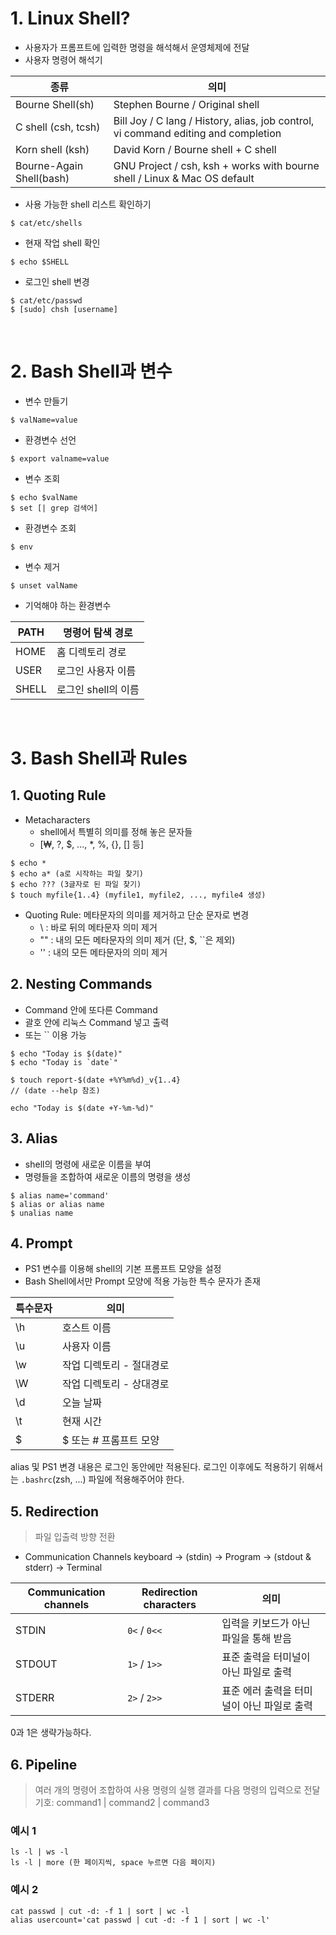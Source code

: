 # 1. Linux Shell?

- 사용자가 프롬프트에  입력한  명령을  해석해서  운영체제에  전달
- 사용자 명령어 해석기

| 종류 | 의미 |
|----|----|
| Bourne Shell(sh) | Stephen Bourne / Original shell |
| C shell (csh, tcsh) | Bill Joy / C lang / History, alias, job control, vi command editing and completion |
| Korn shell (ksh) | David Korn / Bourne shell + C shell |
| Bourne-Again Shell(bash) | GNU Project / csh, ksh + works with bourne shell / Linux & Mac OS default |


- 사용 가능한 shell 리스트 확인하기
```
$ cat/etc/shells
```

- 현재 작업 shell 확인
```
$ echo $SHELL
```

- 로그인 shell 변경
```
$ cat/etc/passwd
$ [sudo] chsh [username]
```
<br>

# 2. Bash Shell과 변수

- 변수 만들기
```
$ valName=value
```

- 환경변수 선언
```
$ export valname=value
```

- 변수 조회
```
$ echo $valName
$ set [| grep 검색어]
```

- 환경변수 조회
```
$ env
```

- 변수 제거
```
$ unset valName
```

- 기억해야 하는 환경변수

| PATH | 명령어 탐색 경로 |
|---|---|
| HOME | 홈 디렉토리 경로 |
| USER | 로그인 사용자 이름 |
| SHELL | 로그인 shell의 이름 |
<br>

# 3. Bash Shell과 Rules

## 1. Quoting Rule
- Metacharacters
  - shell에서 특별히 의미를 정해 놓은 문자들
  - [₩, ?, $, ..., *, %, {}, [] 등]

```
$ echo *
$ echo a* (a로 시작하는 파일 찾기)
$ echo ??? (3글자로 된 파일 찾기)
$ touch myfile{1..4} (myfile1, myfile2, ..., myfile4 생성)
```

- Quoting Rule: 메타문자의 의미를 제거하고 단순 문자로 변경
  - \ : 바로 뒤의 메타문자 의미 제거
  - "" : 내의 모든 메타문자의 의미 제거 (단, $, ``은 제외)
  - '' : 내의 모든 메타문자의 의미 제거


## 2. Nesting Commands
- Command 안에 또다른 Command
- 괄호 안에 리눅스 Command 넣고 출력
- 또는 `` 이용 가능
```
$ echo "Today is $(date)"
$ echo "Today is `date`"
```

```
$ touch report-$(date +%Y%m%d)_v{1..4}
// (date --help 참조)
```

```
echo "Today is $(date +Y-%m-%d)"
```

## 3. Alias
- shell의 명령에 새로운 이름을 부여
- 명령들을 조합하여 새로운 이름의 명령을 생성

```
$ alias name='command'
$ alias or alias name
$ unalias name
```


## 4. Prompt
- PS1 변수를 이용해 shell의 기본 프롬프트 모양을 설정
- Bash Shell에서만 Prompt 모양에 적용 가능한 특수 문자가 존재

|특수문자|의미|
|---|---|
|\h|호스트 이름|
|\u|사용자 이름|
|\w|작업 디렉토리 - 절대경로|
|\W|작업 디렉토리 - 상대경로|
|\d|오늘 날짜|
|\t|현재 시간|
|\$|$ 또는 # 프롬프트 모양|


alias 및 PS1 변경 내용은 로그인 동안에만 적용된다.
로그인 이후에도 적용하기 위해서는 `.bashrc`(zsh, ...) 파일에 적용해주어야 한다.
<br>
## 5. Redirection
> 파일 입출력 방향 전환

- Communication Channels
keyboard -> (stdin) -> Program -> (stdout & stderr) -> Terminal

| Communication channels | Redirection characters | 의미 |
|---|---|---|
|STDIN|`0<` / `0<<`|입력을 키보드가 아닌 파일을 통해 받음|
|STDOUT|`1>` / `1>>`|표준 출력을 터미널이 아닌 파일로 출력|
|STDERR|`2>` / `2>>`|표준 에러 출력을 터미널이 아닌 파일로 출력|

0과 1은 생략가능하다.
<br>
## 6. Pipeline
> 여러 개의 명령어 조합하여 사용
> 명령의 실행 결과를 다음 명령의 입력으로 전달
> 기호: command1 | command2 | command3

### 예시 1
```
ls -l | ws -l
ls -l | more (한 페이지씩, space 누르면 다음 페이지)
```

### 예시 2
```
cat passwd | cut -d: -f 1 | sort | wc -l
alias usercount='cat passwd | cut -d: -f 1 | sort | wc -l'
```


